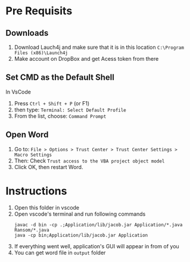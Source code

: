 # Pre Requisits
## Downloads
1. Download Lauch4j and make sure that it is in this location `C:\Program Files (x86)\Launch4j`
2. Make account on DropBox and get Acess token from there


## Set CMD as the Default Shell 
In VsCode
1. Press `Ctrl + Shift + P` (or F1)
2. then type: `Terminal: Select Default Profile`
3. From the list, choose: `Command Prompt`


## Open Word 
1. Go to:
`File > Options > Trust Center > Trust Center Settings > Macro Settings`
2. Then:
 Check `Trust access to the VBA project object model`
3. Click OK, then restart Word.

# Instructions 
1. Open this folder in vscode
2. Open vscode's terminal and run following commands
    ```
    javac -d bin -cp .;Application/lib/jacob.jar Application/*.java Ransom/*.java
    java -cp bin;Application/lib/jacob.jar Application

    ```
3. If everything went well, application's GUI will appear in from of you
4. You can get word file in `output` folder 